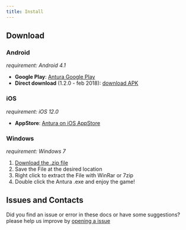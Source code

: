 ```yaml
---
title: Install
---
```

## Download

### Android
_requirement: Android 4.1_

- **Google Play**: [Antura Google Play](https://play.google.com/store/apps/details?id=org.eduapp4syria.antura)  
- **Direct download** (1.2.0 - feb 2018): [download APK](http://www.antura.org/assets/antura-android-v1.2.0.apk)

### iOS
_requirement: iOS 12.0_

- **AppStore**: [Antura on iOS AppStore](https://itunes.apple.com/us/app/antura-and-the-letters/id1210334699?ls=1&amp;mt=8)

### Windows
_requirement: Windows 7_

1. [Download the .zip file](http://www.antura.org/assets/antura-win32-v1.2.0.zip)
2. Save the File at the desired location
3. Right click to extract the File with WinRar or 7zip
4. Double click the Antura .exe and enjoy the game!

## Issues and Contacts
Did you find an issue or error in these docs or have some suggestions?
please help us improve by [opening a issue](https://github.com/vgwb/Antura/issues)